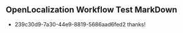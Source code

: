 ## OpenLocalization Workflow Test MarkDown
* 239c30d9-7a30-44e9-8819-5686aad6fed2 thanks!

<!--HONumber=Sep16_HO1-->


